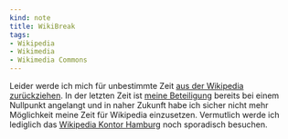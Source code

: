 ```yaml
---
kind: note
title: WikiBreak
tags:
- Wikipedia
- Wikimedia
- Wikimedia Commons
---
```


Leider werde ich mich für unbestimmte Zeit [aus der Wikipedia
zurückziehen][wikipause]. In der letzten Zeit ist [meine Beteiligung][beiträge]
bereits bei einem Nullpunkt angelangt und in naher Zukunft habe ich sicher
nicht mehr Möglichkeit meine Zeit für Wikipedia einzusetzen. Vermutlich werde
ich lediglich das [Wikipedia Kontor Hamburg][wphh] noch sporadisch besuchen.


[wikipause]: https://de.wikipedia.org/wiki/Wikipedia:Wikipause

[beiträge]: https://de.wikipedia.org/wiki/Spezial:Beitr%C3%A4ge/MRosetree

[wphh]: https://de.wikipedia.org/wiki/Wikipedia:Kontor_Hamburg
